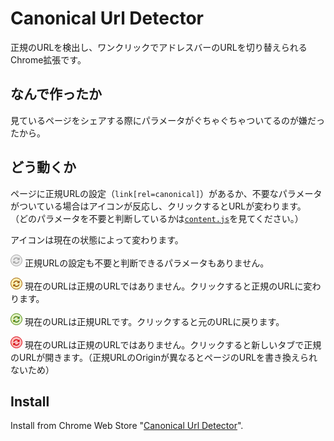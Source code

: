 # Canonical Url Detector

正規のURLを検出し、ワンクリックでアドレスバーのURLを切り替えられるChrome拡張です。

## なんで作ったか

見ているページをシェアする際にパラメータがぐちゃぐちゃついてるのが嫌だったから。

## どう動くか

ページに正規URLの設定（`link[rel=canonical]`）があるか、不要なパラメータがついている場合はアイコンが反応し、クリックするとURLが変わります。
（どのパラメータを不要と判断しているかは[`content.js`](https://github.com/irok/CanonicalUrlDetector/blob/master/content.js)を見てください。）

アイコンは現在の状態によって変わります。

![disabled-icon.png](https://raw.githubusercontent.com/irok/CanonicalUrlDetector/master/img/disabled-icon.png) 正規URLの設定も不要と判断できるパラメータもありません。

![icon-origin.png](https://raw.githubusercontent.com/irok/CanonicalUrlDetector/master/img/icon-original.png) 現在のURLは正規のURLではありません。クリックすると正規のURLに変わります。

![icon-canonical.png](https://raw.githubusercontent.com/irok/CanonicalUrlDetector/master/img/icon-canonical.png) 現在のURLは正規URLです。クリックすると元のURLに戻ります。

![icon-otherOrigin.png](https://raw.githubusercontent.com/irok/CanonicalUrlDetector/master/img/icon-otherOrigin.png) 現在のURLは正規のURLではありません。クリックすると新しいタブで正規のURLが開きます。（正規URLのOriginが異なるとページのURLを書き換えられないため）

## Install

Install from Chrome Web Store "[Canonical Url Detector](https://chrome.google.com/webstore/detail/canonical-url-detector/jciamlmfalnccccakbejfclmkohjgiia)".
